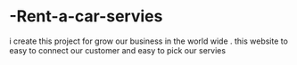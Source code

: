 # -Rent-a-car-servies
 i create this project for  grow our business in the world wide . this website to easy to connect our customer and easy to pick our servies
